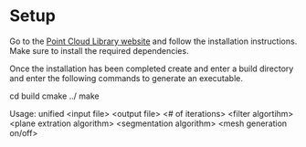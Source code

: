 # Setup

Go to the [Point Cloud Library website](http://pointclouds.org/downloads/) and follow the installation instructions. Make sure to install the required dependencies.

Once the installation has been completed create and enter a build directory and enter the following commands to generate an executable.

cd build
cmake ../
make

Usage: unified \<input file\> \<output file\> \<\# of iterations\> \<filter algortihm\> \<plane extration algorithm\> \<segmentation algorithm\> \<mesh generation on/off\>
